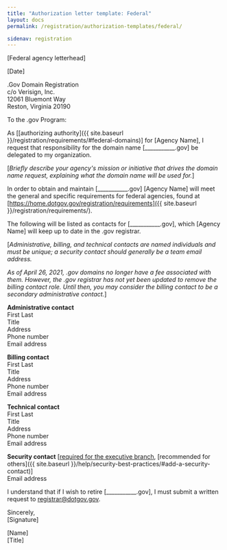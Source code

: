 ```yaml
---
title: "Authorization letter template: Federal"
layout: docs
permalink: /registration/authorization-templates/federal/

sidenav: registration
---
```


[Federal agency letterhead]

[Date]

.Gov Domain Registration\
c/o Verisign, Inc.\
12061 Bluemont Way\
Reston, Virginia 20190

To the .gov Program:

As [[authorizing authority]({{ site.baseurl }}/registration/requirements/#federal-domains)] for [Agency Name], I request that responsibility for the domain name [\_\_\_\_\_\_\_\_\_\_\_.gov\] be delegated to my organization.

[*Briefly describe your agency's mission or initiative that drives the domain name request, explaining what the domain name will be used for.*]

In order to obtain and maintain [\_\_\_\_\_\_\_\_\_\_\_.gov] [Agency Name] will meet the general and specific requirements for federal agencies, found at [https://home.dotgov.gov/registration/requirements]({{ site.baseurl }}/registration/requirements/).

The following will be listed as contacts for [\_\_\_\_\_\_\_\_\_\_\_.gov], which [Agency Name] will keep up to date in the .gov registrar.

[*Administrative, billing, and technical contacts are named individuals and must be unique; a security contact should generally be a team email address.*

*As of April 26, 2021, .gov domains no longer have a fee associated with them. However, the .gov registrar has not yet been updated to remove the billing contact role. Until then, you may consider the billing contact to be a secondary administrative contact.*]

**Administrative contact**\
First Last\
Title\
Address\
Phone number\
Email address

**Billing contact**\
First Last\
Title\
Address\
Phone number\
Email address

**Technical contact**\
First Last\
Title\
Address\
Phone number\
Email address

**Security contact** [[required for the executive branch](https://cyber.dhs.gov/bod/20-01/#enable-receipt-of-unsolicited-reports), [recommended for others]({{ site.baseurl }}/help/security-best-practices/#add-a-security-contact)]\
Email address

I understand that if I wish to retire \[\_\_\_\_\_\_\_\_\_\_\_.gov\], I must submit a written request to <registrar@dotgov.gov>.

Sincerely,\
[Signature]

[Name]\
[Title]
